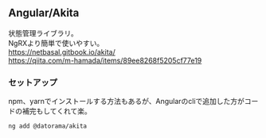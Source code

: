 ## Angular/Akita
状態管理ライブラリ。  
NgRXより簡単で使いやすい。  
https://netbasal.gitbook.io/akita/  
https://qiita.com/m-hamada/items/89ee8268f5205cf77e19  

### セットアップ
npm、yarnでインストールする方法もあるが、Angularのcliで追加した方がコードの補完もしてくれて楽。  
```
ng add @datorama/akita
```
